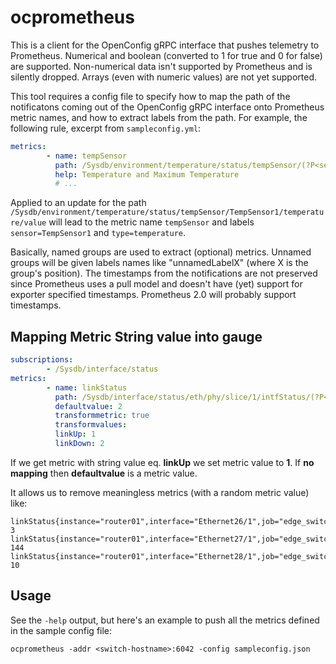 # ocprometheus

This is a client for the OpenConfig gRPC interface that pushes telemetry to
Prometheus. Numerical and boolean (converted to 1 for true and 0 for false) are
supported. Non-numerical data isn't supported by Prometheus and is silently
dropped. Arrays (even with numeric values) are not yet supported.

This tool requires a config file to specify how to map the path of the
notificatons coming out of the OpenConfig gRPC interface onto Prometheus
metric names, and how to extract labels from the path.  For example, the
following rule, excerpt from `sampleconfig.yml`:

```yaml
metrics:
        - name: tempSensor
          path: /Sysdb/environment/temperature/status/tempSensor/(?P<sensor>.+)/(?P<type>(?:maxT|t)emperature)/value
          help: Temperature and Maximum Temperature
          # ...
```

Applied to an update for the path
`/Sysdb/environment/temperature/status/tempSensor/TempSensor1/temperature/value`
will lead to the metric name `tempSensor` and labels `sensor=TempSensor1` and `type=temperature`.

Basically, named groups are used to extract (optional) metrics.
Unnamed groups will be given labels names like "unnamedLabelX" (where X is the group's position).
The timestamps from the notifications are not preserved since Prometheus uses a pull model and
doesn't have (yet) support for exporter specified timestamps.
Prometheus 2.0 will probably support timestamps.

## Mapping Metric String value into gauge
```yaml
subscriptions:
        - /Sysdb/interface/status
metrics:
        - name: linkStatus
          path: /Sysdb/interface/status/eth/phy/slice/1/intfStatus/(?P<interface>.+)/linkStatus
          defaultvalue: 2
          transformmetric: true
          transformvalues:
          linkUp: 1
          linkDown: 2
```
If we get metric with string value eq. **linkUp** we set metric value to **1**. If **no mapping** then **defaultvalue** is a metric value.

It allows us to remove meaningless metrics (with a random metric value) like:
```
linkStatus{instance="router01",interface="Ethernet26/1",job="edge_switch"}	3
linkStatus{instance="router01",interface="Ethernet27/1",job="edge_switch"}	144
linkStatus{instance="router01",interface="Ethernet28/1",job="edge_switch"}	10
```
## Usage

See the `-help` output, but here's an example to push all the metrics defined
in the sample config file:
```
ocprometheus -addr <switch-hostname>:6042 -config sampleconfig.json
```
